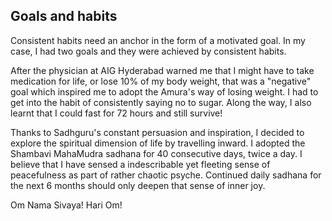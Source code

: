 <!-- title: Goals and Habits  -->

## Goals and habits

Consistent habits need an anchor in the form of a motivated goal. In my case, I had two goals and they were achieved by consistent habits. 

After the physician at AIG Hyderabad warned me that I might have to take medication for life, or lose 10% of my body weight, that was a "negative" goal which inspired me to adopt the Amura's way of losing weight. I had to get into the habit of consistently saying no to sugar. Along the way, I also learnt that I could fast for 72 hours and still survive! 

Thanks to Sadhguru's constant persuasion and inspiration, I decided to explore the spiritual dimension of life by travelling inward. I adopted the Shambavi MahaMudra sadhana for 40 consecutive days, twice a day. I believe that I have sensed a indescribable yet fleeting sense of peacefulness as part of rather chaotic psyche. Continued daily sadhana for the next 6 months should only deepen that sense of inner joy. 

Om Nama Sivaya!
Hari Om! 

